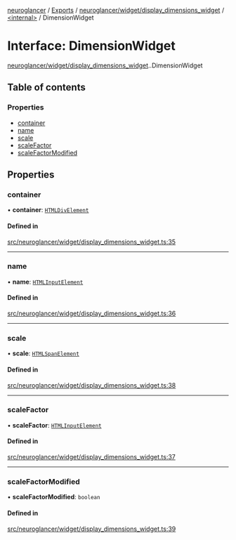 [neuroglancer](../README.md) / [Exports](../modules.md) / [neuroglancer/widget/display\_dimensions\_widget](../modules/neuroglancer_widget_display_dimensions_widget.md) / [<internal\>](../modules/neuroglancer_widget_display_dimensions_widget._internal_.md) / DimensionWidget

# Interface: DimensionWidget

[neuroglancer/widget/display_dimensions_widget](../modules/neuroglancer_widget_display_dimensions_widget.md).[<internal>](../modules/neuroglancer_widget_display_dimensions_widget._internal_.md).DimensionWidget

## Table of contents

### Properties

- [container](neuroglancer_widget_display_dimensions_widget._internal_.DimensionWidget.md#container)
- [name](neuroglancer_widget_display_dimensions_widget._internal_.DimensionWidget.md#name)
- [scale](neuroglancer_widget_display_dimensions_widget._internal_.DimensionWidget.md#scale)
- [scaleFactor](neuroglancer_widget_display_dimensions_widget._internal_.DimensionWidget.md#scalefactor)
- [scaleFactorModified](neuroglancer_widget_display_dimensions_widget._internal_.DimensionWidget.md#scalefactormodified)

## Properties

### container

• **container**: [`HTMLDivElement`](../modules/main_module._internal_.md#htmldivelement)

#### Defined in

[src/neuroglancer/widget/display_dimensions_widget.ts:35](https://github.com/ActiveBrainAtlas2/neuroglancer/blob/91617476/src/neuroglancer/widget/display_dimensions_widget.ts#L35)

___

### name

• **name**: [`HTMLInputElement`](../modules/main_module._internal_.md#htmlinputelement)

#### Defined in

[src/neuroglancer/widget/display_dimensions_widget.ts:36](https://github.com/ActiveBrainAtlas2/neuroglancer/blob/91617476/src/neuroglancer/widget/display_dimensions_widget.ts#L36)

___

### scale

• **scale**: [`HTMLSpanElement`](../modules/main_module._internal_.md#htmlspanelement)

#### Defined in

[src/neuroglancer/widget/display_dimensions_widget.ts:38](https://github.com/ActiveBrainAtlas2/neuroglancer/blob/91617476/src/neuroglancer/widget/display_dimensions_widget.ts#L38)

___

### scaleFactor

• **scaleFactor**: [`HTMLInputElement`](../modules/main_module._internal_.md#htmlinputelement)

#### Defined in

[src/neuroglancer/widget/display_dimensions_widget.ts:37](https://github.com/ActiveBrainAtlas2/neuroglancer/blob/91617476/src/neuroglancer/widget/display_dimensions_widget.ts#L37)

___

### scaleFactorModified

• **scaleFactorModified**: `boolean`

#### Defined in

[src/neuroglancer/widget/display_dimensions_widget.ts:39](https://github.com/ActiveBrainAtlas2/neuroglancer/blob/91617476/src/neuroglancer/widget/display_dimensions_widget.ts#L39)
